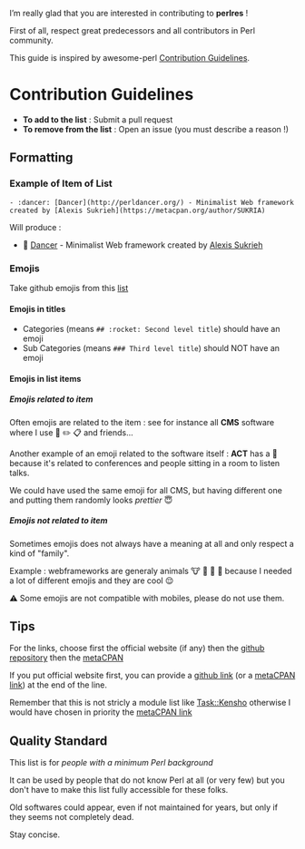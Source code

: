 I’m really glad that you are interested in contributing to **perlres** !

First of all, respect great predecessors and all contributors in Perl community.

This guide is inspired by awesome-perl [Contribution Guidelines](https://github.com/hachiojipm/awesome-perl/blob/master/CONTRIBUTING.md).

# Contribution Guidelines

* **To add to the list** : Submit a pull request
* **To remove from the list** : Open an issue (you must describe a reason !)

## Formatting
### Example of Item of List

```
- :dancer: [Dancer](http://perldancer.org/) - Minimalist Web framework created by [Alexis Sukrieh](https://metacpan.org/author/SUKRIA)
```

Will produce : 
- :dancer: [Dancer](http://perldancer.org/) - Minimalist Web framework created by [Alexis Sukrieh](https://metacpan.org/author/SUKRIA)


### Emojis
Take github emojis from this [list](https://gist.github.com/rxaviers/7360908)

#### Emojis in titles
- Categories (means `## :rocket: Second level title`) should have an emoji
- Sub Categories (means `### Third level title`) should NOT have an emoji 

#### Emojis in list items
##### Emojis related to item
Often emojis are related to the item : see for instance all **CMS** software where I use :memo: :pencil2: :clipboard: and friends...

Another example of an emoji related to the software itself : **ACT** has a :seat: because it's related to conferences and people sitting in a room to listen talks.

We could have used the same emoji for all CMS, but having different one and putting them randomly looks *prettier* :innocent:

##### Emojis not related to item
Sometimes emojis does not always have a meaning at all and only respect a kind of "family". 

Example : webframeworks are generaly animals :cow: :bear: :frog: :hamster: because I needed a lot of different emojis and they are cool :relieved:

:warning: Some emojis are not compatible with mobiles, please do not use them.

## Tips

For the links, choose first the official website (if any) then the [github repository](https://github.com/) then the [metaCPAN](https://metacpan.org/)

If you put official website first, you can provide a [github link](https://github.com/) (or a [metaCPAN link](https://metacpan.org/)) at the end of the line.

Remember that this is not stricly a module list like [Task::Kensho](https://github.com/EnlightenedPerlOrganisation/task-kensho) otherwise I would have chosen in priority the [metaCPAN link](https://metacpan.org/)

## Quality Standard

This list is for *people with a minimum Perl background* 

It can be used by people that do not know Perl at all (or very few) but you don't have to make this list fully accessible for these folks.

Old softwares could appear, even if not maintained for years, but only if they seems not completely dead.

Stay concise.
